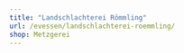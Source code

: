 ```yaml
---
title: "Landschlachterei Römmling"
url: /evessen/landschlachterei-roemmling/
shop: Metzgerei
---
```

